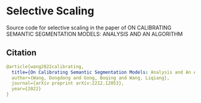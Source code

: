 # Selective Scaling
Source code for selective scaling in the paper of ON CALIBRATING SEMANTIC SEGMENTATION MODELS: ANALYSIS AND AN ALGORITHM


## Citation
```yaml
@article{wang2022calibrating,
  title={On Calibrating Semantic Segmentation Models: Analysis and An Algorithm},
  author={Wang, Dongdong and Gong, Boqing and Wang, Liqiang},
  journal={arXiv preprint arXiv:2212.12053},
  year={2022}
}
```
